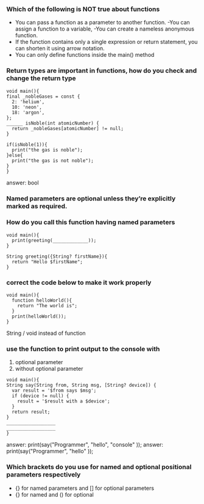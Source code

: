 ### Which of the following is NOT true about functions

- You can pass a function as a parameter to another function.
  -You can assign a function to a variable,
  -You can create a nameless anonymous function.
- If the function contains only a single expression or return statement, you can shorten it using arrow notation.
- You can only define functions inside the main() method




### Return types are important in functions, how do you check and change the return type

<!--
 -->

```
void main(){
final _nobleGases = const {
  2: 'helium',
  10: 'neon',
  18: 'argon',
};
______ isNoble(int atomicNumber) {
  return _nobleGases[atomicNumber] != null;
}

if(isNoble(1)){
  print("the gas is noble");
}else{
  print("the gas is not noble");
}
}

```
answer: bool



<!-- ### Named Optional parameters are  covered here -->


### Named parameters are optional unless they’re explicitly marked as required.

### How do you call this function having named parameters
```
void main(){
  print(greeting(_____________));
}

String greeting({String? firstName}){
  return "Hello $firstName";
}

```


###  correct the code below to make it work properly
```
void main(){
  function helloWorld(){
    return "The world is";
  }
  print(helloWorld());
}
```
String / void instead of function

### use the function to print output to the console with
1. optional parameter
2. without optional parameter

```
void main(){
String say(String from, String msg, [String? device]) {
  var result = '$from says $msg';
  if (device != null) {
    result = '$result with a $device';
  }
  return result;
}
__________________
__________________
}
```
answer: print(say("Programmer", "hello", "console" ));
answer: print(say("Programmer", "hello" ));


### Which brackets do you use for named and optional positional parameters respectively
- {} for named parameters and [] for optional parameters
- {} for named and () for optional


